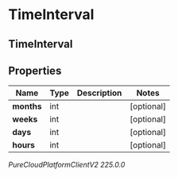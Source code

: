 # TimeInterval

## TimeInterval

## Properties

|Name | Type | Description | Notes|
|------------ | ------------- | ------------- | -------------|
| **months** | int |  | [optional] |
| **weeks** | int |  | [optional] |
| **days** | int |  | [optional] |
| **hours** | int |  | [optional] |



_PureCloudPlatformClientV2 225.0.0_
